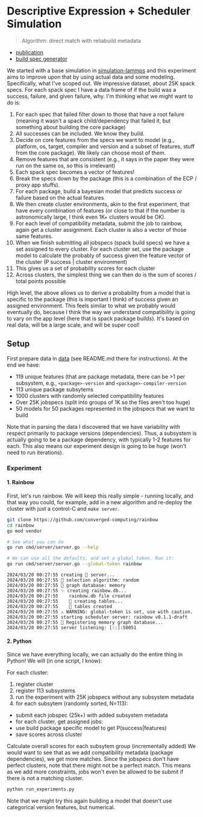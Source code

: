 # Descriptive Expression + Scheduler Simulation

> Algorithm: direct match with reliabuild metadata

- [publication](https://www.osti.gov/biblio/2223030)
- [build spec generator](https://github.com/buildsi/spack-buildspace-exploration)

We started with a base simulation in [simulation-lammps](../simulation-lammps) and this experiment aims to improve upon that by using actual data and some modeling. Specifically, what I've scoped out. We impressive dataset, about 25K spack specs. For each spack spec I have a data frame of if the build was a success, failure, and given failure, why. I'm thinking what we might want to do is:

1. For each spec that failed filter down to those that have a root failure (meaning it wasn't a spack child/dependency that failed it, but something about building the core package)
1. All successes can be included. We know they build.
1. Decide on core features from the specs we want to model (e.g., platform, os, target, compiler and version and a subset of features, stuff from the core package). We likely can choose most of them.
1. Remove features that are consistent (e.g., it says in the paper they were run on the same os, so this is irrelevant)
1. Each spack spec becomes a vector of features!
1. Break the specs down by the package (this is a combination of the ECP / proxy app stuffs).
1. For each package, build a bayesian model that predicts success or failure based on the actual features
1. We then create cluster environments, akin to the first experiment, that have every combination of features (or close to that if the number is astronomically large, I think even 1K+ clusters would be OK).
1. For each level of compatibility metadata, submit the job to rainbow, again get a cluster assignment. Each cluster is also a vector of those same features.
1. When we finish submitting all jobspecs (spack build specs) we have a set assigned to every cluster.
For each cluster set, use the package model to calculate the probably of success given the feature vector of the cluster (P success | cluster environment)
1. This gives us a set of probability scores for each cluster
1. Across clusters, the simplest thing we can then do is the sum of scores / total points possible

High level, the above allows us to derive a probability from a model that is specific to the package (this is important I think) of success given an assigned environment. This feels similar to what we probably would eventually do, because I think the way we understand compatibility is going to vary on the app level (here that is spack package builds). It's based on real data, will be a large scale, and will be super cool!

## Setup

First prepare data in [data](data) (see README.md there for instructions). At the end we have:

- 119 unique features (that are package metadata, there can be >1 per subsystem, e.g., `<package>-version` and `<package>-compiler-version`
- 113 unique package subsytems
- 1000 clusters with randomly selected compatibility features
- Over 25K jobspecs (split into groups of 1K so the files aren't too huge)
- 50 models for 50 packages represented in the jobspecs that we want to build

Note that in parsing the data I discovered that we have variability with respect primarily to package versions (dependencies). Thus, a subsystem is actually going to be a package dependency, with typically 1-2 features for each. This also means our experiment design is going to be huge (won't need to run iterations).

### Experiment

#### 1. Rainbow

First, let's run rainbow. We will keep this really simple - running locally, and that way you could, for example, add in a new algorithm and re-deploy the cluster with just a control-C and `make server`. 

```bash
git clone https://github.com/converged-computing/rainbow
cd rainbow
go mod vendor

# See what you can do
go run cmd/server/server.go --help

# We can use all the defaults, and set a global token. Run it:
go run cmd/server/server.go --global-token rainbow
```
```console
2024/03/20 00:27:55 creating 🌈️ server...
2024/03/20 00:27:55 🧩️ selection algorithm: random
2024/03/20 00:27:55 🧩️ graph database: memory
2024/03/20 00:27:55 ✨️ creating rainbow.db...
2024/03/20 00:27:55    rainbow.db file created
2024/03/20 00:27:55    🏓️ creating tables...
2024/03/20 00:27:55    🏓️ tables created
2024/03/20 00:27:55 ⚠️ WARNING: global-token is set, use with caution.
2024/03/20 00:27:55 starting scheduler server: rainbow v0.1.1-draft
2024/03/20 00:27:55 🧠️ Registering memory graph database...
2024/03/20 00:27:55 server listening: [::]:50051
```

#### 2. Python

Since we have everything locally, we can actually do the entire thing in Python! We will (in one script, I know):

For each cluster:

1. register cluster
2. register 113 subsystems
3. run the experiment with 25K jobspecs without any subsystem metadata
4. for each subsytem (randomly sorted, N=113):
 - submit each jobspec (25k+) with added subsystem metadata
 - for each cluster, get assigned jobs:
  - use build package specific model to get P(success|features)
  - save scores across cluster

Calculate overall scores for each subsytem group (incrementally added)
We would want to see that as we add compatibility metadata (package dependencies), we get more matches. Since the jobspecs don't have perfect clusters, note that there might not be a perfect match. This means as we add more constraints, jobs won't even be allowed to be submit if there is not a matching cluster.

```bash
python run_experiments.py
```

Note that we might try this again building a model that doesn't use categorical version features, but numerical.
